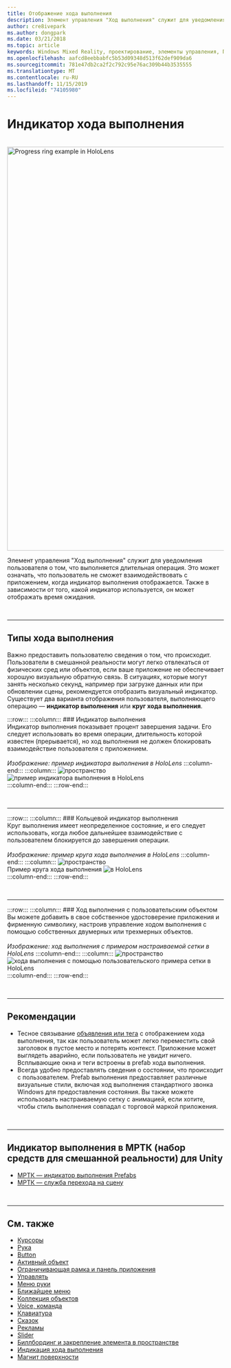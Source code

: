 ```yaml
---
title: Отображение хода выполнения
description: Элемент управления "Ход выполнения" служит для уведомления пользователя о том, что выполняется длительная операция.
author: cre8ivepark
ms.author: dongpark
ms.date: 03/21/2018
ms.topic: article
keywords: Windows Mixed Reality, проектирование, элементы управления, Пользовательский интерфейс, UX
ms.openlocfilehash: aafcd8eebbabfc5b53d09348d513f62def909da6
ms.sourcegitcommit: 781e47db2ca2f2c792c95e76ac309b44b3535555
ms.translationtype: MT
ms.contentlocale: ru-RU
ms.lasthandoff: 11/15/2019
ms.locfileid: "74105980"
---
```

# <a name="progress-indicator"></a>Индикатор хода выполнения

<br>

<img src="images/UX/MRTK_ProgressIndicator.gif" alt="Progress ring example in HoloLens" width="940px">

Элемент управления "Ход выполнения" служит для уведомления пользователя о том, что выполняется длительная операция. Это может означать, что пользователь не сможет взаимодействовать с приложением, когда индикатор выполнения отображается. Также в зависимости от того, какой индикатор используется, он может отображать время ожидания.

<br>

---

## <a name="types-of-progress"></a>Типы хода выполнения

Важно предоставить пользователю сведения о том, что происходит. Пользователи в смешанной реальности могут легко отвлекаться от физических сред или объектов, если ваше приложение не обеспечивает хорошую визуальную обратную связь. В ситуациях, которые могут занять несколько секунд, например при загрузке данных или при обновлении сцены, рекомендуется отобразить визуальный индикатор. Существует два варианта отображения пользователя, выполняющего операцию — **индикатор выполнения** или **круг хода выполнения**.

:::row:::
    :::column:::
        ### <a name="progress-barbr"></a>Индикатор выполнения<br>
        Индикатор выполнения показывает процент завершения задачи. Его следует использовать во время операции, длительность которой известен (прерывается), но ход выполнения не должен блокировать взаимодействие пользователя с приложением.<br>
        <br>
        *Изображение: пример индикатора выполнения в HoloLens*
    :::column-end:::
        :::column:::
        ![пространство](images/spacer-20x582.png)<br>
       ![пример индикатора выполнения в HoloLens](images/640px-progressbar.jpg)<br>
    :::column-end:::
:::row-end:::

<br>

---

:::row:::
    :::column:::
        ### <a name="progress-ringbr"></a>Кольцевой индикатор выполнения<br>
        Круг выполнения имеет неопределенное состояние, и его следует использовать, когда любое дальнейшее взаимодействие с пользователем блокируется до завершения операции.<br>
        <br>
        *Изображение: пример круга хода выполнения в HoloLens*
    :::column-end:::
        :::column:::
        ![пространство](images/spacer-20x582.png)<br>
       Пример круга хода выполнения ![в HoloLens](images/640px-progressring.jpg)<br>
    :::column-end:::
:::row-end:::

<br>

---

:::row:::
    :::column:::
        ### <a name="progress-with-a-custom-objectbr"></a>Ход выполнения с пользовательским объектом<br>
        Вы можете добавить в свое собственное удостоверение приложения и фирменную символику, настроив управление ходом выполнения с помощью собственных двумерных или трехмерных объектов.<br>
        <br>
        *Изображение: ход выполнения с примером настраиваемой сетки в HoloLens*
    :::column-end:::
        :::column:::
        ![пространство](images/spacer-20x582.png)<br>
       ![хода выполнения с помощью пользовательского примера сетки в HoloLens](images/640px-progresscustom.jpg)<br>
    :::column-end:::
:::row-end:::

<br>

---

## <a name="best-practices"></a>Рекомендации
* Тесное связывание [объявления или тега](billboarding-and-tag-along.md) с отображением хода выполнения, так как пользователь может легко переместить свой заголовок в пустое место и потерять контекст. Приложение может выглядеть аварийно, если пользователь не увидит ничего. Всплывающие окна и теги встроены в prefab хода выполнения.
* Всегда удобно предоставлять сведения о состоянии, что происходит с пользователем. Prefab выполнения предоставляет различные визуальные стили, включая ход выполнения стандартного звонка Windows для предоставления состояния. Вы также можете использовать настраиваемую сетку с анимацией, если хотите, чтобы стиль выполнения совпадал с торговой маркой приложения.

<br>

---

## <a name="progress-indicator-in-mrtkmixed-reality-toolkit-for-unity"></a>Индикатор выполнения в МРТК (набор средств для смешанной реальности) для Unity

* [МРТК — индикатор выполнения Prefabs](https://github.com/microsoft/MixedRealityToolkit-Unity/tree/mrtk_release/Assets/MixedRealityToolkit.SDK/Features/UX/Prefabs/ProgressIndicators)
* [МРТК — служба перехода на сцену](https://microsoft.github.io/MixedRealityToolkit-Unity/Documentation/Extensions/SceneTransitionService/SceneTransitionServiceOverview.html)


<br>

---

## <a name="see-also"></a>См. также

* [Курсоры](cursors.md)
* [Рука](point-and-commit.md)
* [Button](button.md)
* [Активный объект](interactable-object.md)
* [Ограничивающая рамка и панель приложения](app-bar-and-bounding-box.md)
* [Управлять](direct-manipulation.md)
* [Меню руки](hand-menu.md)
* [Ближайшее меню](near-menu.md)
* [Коллекция объектов](object-collection.md)
* [Voice, команда](voice-input.md)
* [Клавиатура](keyboard.md)
* [Сказок](tooltip.md)
* [Рекламы](slate.md)
* [Slider](slider.md)
* [Биллбординг и закрепление элемента в пространстве](billboarding-and-tag-along.md)
* [Индикация хода выполнения](progress.md)
* [Магнит поверхности](surface-magnetism.md)
